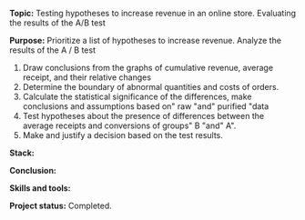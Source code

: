 __Topic:__ Testing hypotheses to increase revenue in an online store. Evaluating the results of the A/B test

__Purpose:__ 
Prioritize a list of hypotheses to increase revenue.
Analyze the results of the A / B test
1. Draw conclusions from the graphs of cumulative revenue, average receipt, and their relative changes
2. Determine the boundary of abnormal quantities and costs of orders.
3. Calculate the statistical significance of the differences, make conclusions and assumptions based on" raw "and" purified "data 
4. Test hypotheses about the presence of differences between the average receipts and conversions of groups" B "and" A".
5. Make and justify a decision based on the test results.

__Stack:__

__Conclusion:__ 

__Skills and tools:__ 

__Project status:__ Completed.


